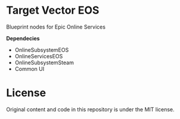 # Target Vector EOS


Blueprint nodes for Epic Online Services


**Dependecies**

- OnlineSubsystemEOS
- OnlineServicesEOS
- OnlineSubsystemSteam
- Common UI

# License

Original content and code in this repository is under the MIT license.